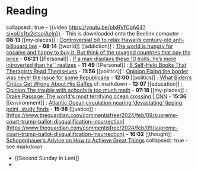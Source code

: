 # Reading
collapsed:: true
	- {{video https://youtu.be/pIxRVfCpA64?si=oUs1tx2etsojAcIn}}
		- This is downloaded onto the Beelink computer
	- **08:13** [[my-places]] : [Controversial bill to relax Hawaii’s century-old anti-billboard law](https://www.khon2.com/news/controversial-bill-to-relax-hawaiis-century-old-anti-billboard-law/)
	- **08:14** [[world]] [[addiction]] : [The world is hungry for cocaine and happy to buy it. But think of the ravaged countries that pay the price](https://www.theguardian.com/commentisfree/2024/feb/09/cocaine-ravaged-countries-ecuador-drug-coup-complicit)
	- **08:21** [[Personal]] : [If a man displays these 10 traits, he’s more introverted than he`` realizes](https://hackspirit.com/if-a-man-displays-these-traits-hes-more-introverted-than-he-realizes/)
	- **11:49** [[Personal]] : [6 Self-Help Books That Therapists Read Themselves](https://www.nytimes.com/202ts4/02/09/well/live/self-help-books-therapists.html)
	- **11:56** [[politics]] : [Opinion  Fixing the border was never the issue for some Republicans](https://www.washingtonpost.com/opinions/2024/02/08/fixing-border-issue-republicans-trump-maga/)
	- **12:00** [[politics]] : [What Biden’s Critics Get Wrong About His Gaffes](https://www.theatlantic.com/ideas/archive/2024/02/biden-mexico-gaffe-real-lesson/677402/)
	  cf. markdown
	- **12:07** [[education]] : [Opinion  The trouble with schools is too much math](https://www.washingtonpost.com/opinions/2024/02/06/end-useless-math-requirements/)
	- **07:18** [[my-places]] :  [Drake Passage: The world's most terrifying ocean crossing | CNN](https://www.cnn.com/travel/article/drake-passage-rough-sea-scn/index.html)
	- **15:36** [[environment]] : [Atlantic Ocean circulation nearing ‘devastating’ tipping point, study finds](https://www.theguardian.com/environment/2024/feb/09/atlantic-ocean-circulation-nearing-devastating-tipping-point-study-finds)
	- **15:58** [[justice]] : [https://www.theguardian.com/commentisfree/2024/feb/09/supreme-court-trump-ballot-disqualification-insurrection](https://www.theguardian.com/commentisfree/2024/feb/09/supreme-court-trump-ballot-disqualification-insurrection)
	- **16:02** [[thought]] : [Schopenhauer’s Advice on How to Achieve Great Things](https://www.theatlantic.com/ideas/archive/2024/02/arthur-schopenhauer-philosophy-buddhism-happiness/677373/)
	  collapsed:: true
		- see markdown
- [[Second Sunday in Lent]]
-
